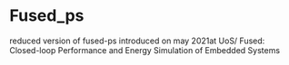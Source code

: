 # Fused_ps
reduced version of fused-ps introduced on may 2021at UoS/ Fused: Closed-loop Performance and Energy Simulation of Embedded Systems

